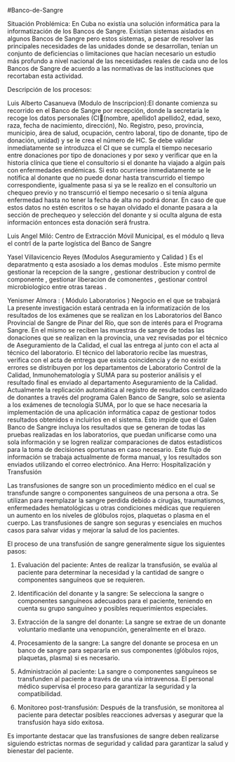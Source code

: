 #Banco-de-Sangre

Situación Problémica:
En Cuba no existía una solución informática para la informatización de los Bancos de Sangre. Existían sistemas aislados en algunos Bancos de Sangre pero estos sistemas, a pesar de resolver las principales necesidades de las unidades donde se desarrollan, tenían un conjunto de deficiencias o limitaciones que hacían necesario un estudio más profundo a nivel nacional de las necesidades reales de cada uno de los Bancos de Sangre de acuerdo a las normativas de las instituciones que recortaban esta actividad.

Descripción de los procesos:

Luis Alberto Casanueva (Modulo de Inscripcion):El donante comienza su recorrido en el Banco de Sangre por recepción, donde la secretaria le recoge los datos personales (CI(nombre, apellido1 apellido2, edad, sexo, raza, fecha de nacimiento, dirección), No. Registro, peso, provincia, municipio, área de salud, ocupación, centro laboral, tipo de donante, tipo de donación, unidad) y se le crea el número de HC. Se debe validar inmediatamente se introduzca el CI que se cumpla el tiempo necesario entre donaciones por tipo de donaciones y por sexo y verificar que en la historia clínica que tiene el consultorio si el donante ha viajado a algún país con enfermedades endémicas. Si esto ocurriese inmediatamente se le notifica al donante que no puede donar hasta transcurrido el tiempo correspondiente, igualmente pasa si ya se le realizo en el consultorio un chequeo previo y no transcurrió el tiempo necesario o si tenía alguna enfermedad hasta no tener la fecha de alta no podrá donar. En caso de que estos datos no estén escritos o se hayan olvidado el donante pasara a la sección de prechequeo y selección del donante y si oculta alguna de esta información entonces esta donación será frustra.

Luis Angel Miló: Centro de Extracción Móvil Municipal, es el módulo q lleva el contrl de la parte logística del Banco de Sangre

Yasel Villavicencio Reyes (Modulos Aseguramiento y Calidad ) Es el deparatmento q esta asosiado a los demas modulos . Este mismo permite gestionar la recepcion de la sangre , gestionar destribucion y control de componente , gestionar liberacion de comonentes , gestionar control microbiologico entre otras tareas .

Yenismer Almora : ( Módulo Laboratorios ) Negocio en el que se trabajará
La presente investigación estará centrada en la informatización de los resultados de los exámenes que se realizan en los Laboratorios del Banco Provincial de Sangre de Pinar del Río, que son de interés para el Programa Sangre. En el mismo se reciben las muestras de sangre de todas las donaciones que se realizan en la provincia, una vez revisadas por el técnico de Aseguramiento de la Calidad, el cual las entrega al junto con el acta al técnico del laboratorio.
El técnico del laboratorio recibe las muestras, verifica con el acta de entrega que exista coincidencia y de no existir errores se distribuyen por los departamentos de Laboratorio Control de la Calidad, Inmunohematología y SUMA para su posterior análisis y el resultado final es enviado al departamento Aseguramiento de la Calidad.
Actualmente la replicación automática al registro de resultados centralizado de donantes a través del programa Galen Banco de Sangre, solo se asienta a los exámenes de tecnología SUMA, por lo que se hace necesaria la implementación de una aplicación informática capaz de gestionar todos resultados obtenidos e incluirlos en el sistema.
Esto impide que el Galen Banco de Sangre incluya los resultados que se generan de todas las pruebas realizadas en los laboratorios, que puedan unificarse como una sola información y se logren realizar comparaciones de datos estadísticos para la toma de decisiones oportunas en caso necesario. Este flujo de información se trabaja actualmente de forma manual, y los resultados son enviados utilizando el correo electrónico.
Ana Herro: Hospitalización y Transfusión


Las transfusiones de sangre son un procedimiento médico en el cual se transfunde sangre o componentes sanguíneos de una persona a otra. Se utilizan para reemplazar la sangre perdida debido a cirugías, traumatismos, enfermedades hematológicas u otras condiciones médicas que requieren un aumento en los niveles de glóbulos rojos, plaquetas o plasma en el cuerpo. Las transfusiones de sangre son seguras y esenciales en muchos casos para salvar vidas y mejorar la salud de los pacientes.

El proceso de una transfusión de sangre generalmente sigue los siguientes pasos:

1. Evaluación del paciente: Antes de realizar la transfusión, se evalúa al paciente para determinar la necesidad y la cantidad de sangre o componentes sanguíneos que se requieren.

2. Identificación del donante y la sangre: Se selecciona la sangre o componentes sanguíneos adecuados para el paciente, teniendo en cuenta su grupo sanguíneo y posibles requerimientos especiales.

3. Extracción de la sangre del donante: La sangre se extrae de un donante voluntario mediante una venopunción, generalmente en el brazo.

4. Procesamiento de la sangre: La sangre del donante se procesa en un banco de sangre para separarla en sus componentes (glóbulos rojos, plaquetas, plasma) si es necesario.

5. Administración al paciente: La sangre o componentes sanguíneos se transfunden al paciente a través de una vía intravenosa. El personal médico supervisa el proceso para garantizar la seguridad y la compatibilidad.

6. Monitoreo post-transfusión: Después de la transfusión, se monitorea al paciente para detectar posibles reacciones adversas y asegurar que la transfusión haya sido exitosa.

Es importante destacar que las transfusiones de sangre deben realizarse siguiendo estrictas normas de seguridad y calidad para garantizar la salud y bienestar del paciente.

